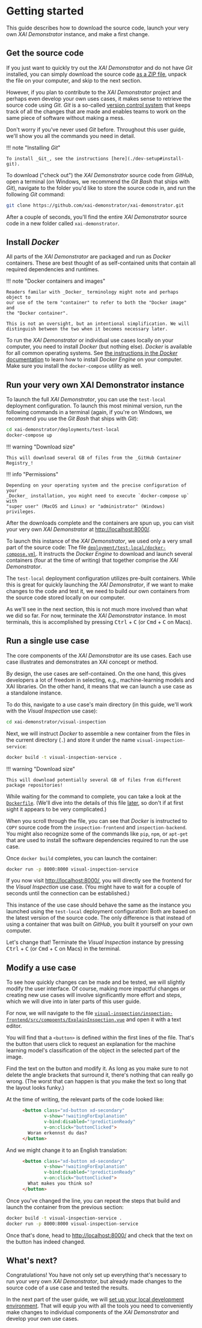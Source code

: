 # Getting started

This guide describes how to download the source code, launch your very own
_XAI Demonstrator_ instance, and make a first change.

## Get the source code

If you just want to quickly try out the _XAI Demonstrator_ and
do not have _Git_ installed, you can simply download the source code
[as a ZIP file](https://github.com/XAI-Demonstrator/xai-demonstrator/archive/refs/heads/master.zip),
unpack the file on your computer, and skip to the next section.

However, if you plan to contribute to the _XAI Demonstrator_ project and perhaps even
develop your own uses cases, it makes sense to retrieve the source code using _Git_.
_Git_ is a so-called [version control system](https://en.wikipedia.org/wiki/Version_control)
that keeps track of all the changes that are made and enables teams to work
on the same piece of software without making a mess.

Don't worry if you've never used _Git_ before.
Throughout this user guide, we'll show you all the commands you need in detail.

!!! note "Installing _Git_"

    To install _Git_, see the instructions [here](./dev-setup#install-git).

To download ("check out") the _XAI Demonstrator_ source code from _GitHub_,
open a terminal (on Windows, we recommend the _Git Bash_ that ships with _Git_),
navigate to the folder you'd like to store the source code in, and run the
following _Git_ command:

```bash
git clone https://github.com/xai-demonstrator/xai-demonstrator.git
```

After a couple of seconds, you'll find  the entire _XAI Demonstrator_ source
code in a new folder called `xai-demonstrator`.

## Install _Docker_

All parts of the _XAI Demonstrator_ are packaged and run as _Docker_ containers.
These are best thought of as self-contained units that contain all required
dependencies and runtimes.

!!! note "Docker containers and images"
    
    Readers familar with _Docker_ terminology might note and perhaps object to
    our use of the term "container" to refer to both the "Docker image" and
    the "Docker container".

    This is not an oversight, but an intentional simplification. We will
    distinguish between the two when it becomes necessary later.

To run the _XAI Demonstrator_ or individual use cases locally on your computer,
you need to install _Docker_ (but nothing else).
_Docker_ is available for all common operating systems.
See [the instructions in the _Docker_ documentation](https://docs.docker.com/engine/install/)
to learn how to install _Docker Engine_ on your computer.
Make sure you install the `docker-compose` utility as well.

## Run your very own XAI Demonstrator instance

To launch the full _XAI Demonstrator_, you can use the `test-local` deployment 
configuration. To launch this most minimal version, run the following commands in
a terminal (again, if you're on Windows, we recommend you use the _Git Bash_ that
ships with _Git_):

```bash
cd xai-demonstrator/deployments/test-local
docker-compose up
```

!!! warning "Download size"

    This will download several GB of files from the _GitHub Container Registry_!

!!! info "Permissions"

    Depending on your operating system and the precise configuration of your
    _Docker_ installation, you might need to execute `docker-compose up` with
    "super user" (MacOS and Linux) or "administrator" (Windows) privileges.   

After the downloads complete and the containers are spun up, you can visit your
very own _XAI Demonstrator_ at [http://localhost:8000/](http://localhost:8000/).

To launch this instance of the _XAI Demonstrator_, we used only a very small part
of the source code: The file
[`deployment/test-local/docker-compose.yml`](https://github.com/XAI-Demonstrator/xai-demonstrator/blob/master/deployment/test-local/docker-compose.yml).
It instructs the _Docker Engine_ to download and launch several containers
(four at the time of writing) that together comprise the _XAI Demonstrator_.

The `test-local` deployment configuration utilizes pre-built containers.
While this is great for quickly launching the _XAI Demonstrator_, if we
want to make changes to the code and test it, we need to build our own
containers from the source code stored locally on our computer.

As we'll see in the next section, this is not much more involved than
what we did so far. For now, terminate the _XAI Demonstrator_ instance.
In most terminals, this is accomplished by pressing <kbd>Ctrl</kbd> + <kbd>C</kbd>
(or <kbd>Cmd</kbd> + <kbd>C</kbd> on Macs).

## Run a single use case

The core components of the _XAI Demonstrator_ are its use cases.
Each use case illustrates and demonstrates an XAI concept or method.

By design, the use cases are self-contained. On the one hand, this gives
developers a lot of freedom in selecting, e.g., machine-learning
models and XAI libraries. On the other hand, it means that we can launch
a use case as a standalone instance.

To do this, navigate to a use case's main directory (in this guide, we'll
work with the _Visual Inspection_ use case):

```bash
cd xai-demonstrator/visual-inspection
```

Next, we will instruct _Docker_ to assemble a new container from the files 
in the current directory (`.`) and store it under the name `visual-inspection-service`:

```bash
docker build -t visual-inspection-service .
```

!!! warning "Download size"

    This will download potentially several GB of files from different package repositories!

While waiting for the command to complete, you can take a look at the
[`Dockerfile`](https://github.com/XAI-Demonstrator/xai-demonstrator/blob/master/visual-inspection/Dockerfile).
(We'll dive into the details of this file [later](./use-cases.md), so don't
if at first sight it appears to be very complicated.)

When you scroll through the file, you can see that _Docker_ is instructed to `COPY`
source code from the `inspection-frontend` and `inspection-backend`. You might also
recognize some of the commands like `pip`, `npm`, or `apt-get` that are used to 
install the software dependencies required to run the use case.

Once `docker build` completes, you can launch the container:

```bash
docker run -p 8000:8000 visual-inspection-service
```

If you now visit [http://localhost:8000/](http://localhost:8000/), you will 
directly see the frontend for the _Visual Inspection_ use case. (You might
have to wait for a couple of seconds until the connection can be established.)

This instance of the use case should behave the same as the instance you launched
using the `test-local` deployment configuration: Both are based on the latest
version of the source code. The only difference is that instead of using a 
container that was built on _GitHub_, you built it yourself on your own computer.

Let's change that! Terminate the _Visual Inspection_ instance by pressing
<kbd>Ctrl</kbd> + <kbd>C</kbd> (or <kbd>Cmd</kbd> + <kbd>C</kbd> on Macs)
in the terminal.

## Modify a use case

To see how quickly changes can be made and be tested, we will slightly modify the
user interface. Of course, making more impactful changes or creating new use cases
will involve significantly more effort and steps, which we will dive into in later
parts of this user guide.

For now, we will navigate to the file
[`visual-inspection/inspection-frontend/src/compoents/ExplainInspection.vue`](https://github.com/XAI-Demonstrator/xai-demonstrator/blob/master/visual-inspection/inspection-frontend/src/components/ExplainInspection.vue)
and open it with a text editor.

You will find that a `<button>` is defined within the first lines of the file. That's
the button that users click to request an explanation for the machine learning model's
classification of the object in the selected part of the image.

Find the text on the button and modify it. As long as you make sure to not delete the
angle brackets that surround it, there's nothing that can really go wrong. (The worst
that can happen is that you make the text so long that the layout looks funky.)

At the time of writing, the relevant parts of the code looked like:
```html
      <button class="xd-button xd-secondary"
              v-show="!waitingForExplanation"
              v-bind:disabled="!predictionReady"
              v-on:click="buttonClicked">
        Woran erkennst du das?
      </button>
```

And we might change it to an English translation:
```html
      <button class="xd-button xd-secondary"
              v-show="!waitingForExplanation"
              v-bind:disabled="!predictionReady"
              v-on:click="buttonClicked">
        What makes you think so?
      </button>
```

Once you've changed the line, you can repeat the steps that build and launch the
container from the previous section:
```bash
docker build -t visual-inspection-service .
docker run -p 8000:8000 visual-inspection-service
```

Once that's done, head to [http://localhost:8000/](http://localhost:8000/) and
check that the text on the button has indeed changed.

## What's next?

Congratulations! You have not only set up everything that's necessary to run your very
own _XAI Demonstrator_, but already made changes to the source code of a use case and
tested the results.

In the next part of the user guide, we will
[set up your local development environment](./dev-setup.md).
That will equip you with all the tools you need to conveniently make changes
to individual components of the _XAI Demonstrator_ and develop your own use cases.
